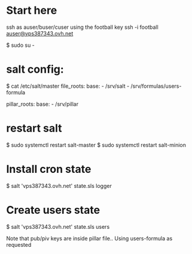 # Start here
ssh as auser/buser/cuser using the football key
ssh -i football auser@vps387343.ovh.net

$ sudo su -

# salt config:
$ cat /etc/salt/master
file_roots:
  base:
    - /srv/salt
    - /srv/formulas/users-formula

pillar_roots:
  base:
    - /srv/pillar

# restart salt
$ sudo systemctl restart salt-master
$ sudo systemctl restart salt-minion

# Install cron state
$ salt 'vps387343.ovh.net' state.sls logger

# Create users state
$ salt 'vps387343.ovh.net' state.sls users

Note that pub/piv keys are inside pillar file.. Using users-formula as requested
